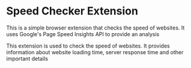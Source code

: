 <h1>Speed Checker Extension </h1>
<p>This is a simple browser extension that checks the speed of websites. It uses Google's Page Speed Insights API to provide an analysis</p>
<p>This extension is used to check the speed of websites. It provides information about website loading time, server response time and other important details </p>